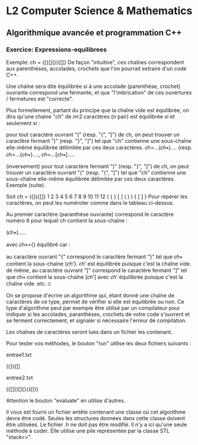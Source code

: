 <h1>L2 Computer Science & Mathematics</h1>
<h2>Algorithmique avancée et programmation C++</h2>
<h3>Exercice: Expressions-equilibrees</h3>
Exemple: ch = ({}[]()){[]}
De façon "intuitive", ces chaînes correspondent aux parenthéses, accolades, crochets que l'on pourrait extraire d'un code C++.

Une chaîne sera dite équilibrée si à une accolade (parenthèse, crochet) ouvrante correspond une fermante, et que "l'imbrication" de ces ouvertures / fermetures est "correcte".

Plus formellement, partant du principe que la chaîne vide est équilibrée, on dira qu'une chaine "ch" de 𝑛≥2 caractères (n pair) est équilibrée si et seulement si  :

pour tout caractère ouvrant "(" (resp. "{", "[") de ch, on peut trouver un caractère fermant ")" (resp. "}", "]") tel que "ch" contienne une sous-chaîne elle-même équilibrée délimitée par ces deux caractères. 𝑐ℎ=...(𝑐ℎ∗).... 
 (resp. 𝑐ℎ=...{𝑐ℎ∗}....,     𝑐ℎ=...[𝑐ℎ∗].....


(inversement) pour tout caractère fermant ")" (resp. "}", "]") de ch, on peut trouver un caractère ouvrant "(" (resp. "{", "[") tel que "ch" contienne une sous-chaîne elle-même équilibrée délimitée par ces deux caractères.
Exemple (suite). 

Soit ch = ({}[]()){[]}
1	2	3	4	5	6	7	8	9	10	11	12
(	{	}	[	]	(	)	)	{	[	]	}
Pour répèrer les caractères, on peut les numéroter comme dans le tableau ci-dessus.

Au premier caractère (paranthèse ouvrante) correspond le caractère numéro 8 pour lequel ch contient la sous-chaîne :

(𝑐ℎ∗).....

avec 𝑐ℎ∗={}[]() équilibré car :

au caractère ouvrant "{" correspond le caractère fermant "}"  tel que 𝑐ℎ∗ contient la sous-chaine {𝑐ℎ′}.  𝑐ℎ′ est équilibrée puisque c'est la chaîne vide.
de même, au caractère ouvrant "[" correspond le caractère fermant "]"  tel que 𝑐ℎ∗ contient la sous-chaîne [𝑐ℎ′] avec 𝑐ℎ′ équilibrée puisque c'est la chaîne vide.
etc.
◻

On se propose d'écrire un algorithme qui, étant donné une chaîne de caractères de ce type, permet de vérifier si elle est équilibrée ou non. Ce type d'algorithme peut par exemple être utilisé par un compilateur pour indiquer si les accolades, paranthèses, crochets de votre code s'ouvrent et se ferment correctement, et signaler si nécessaire l'erreur de compilation.

Les chaînes de caractères seront lues dans un fichier les contenant.

Pour tester vos méthodes, le bouton "run" utilise les deux fichiers suivants :

entree1.txt

({}[]())(]]

entree2.txt

({[]})[]{}{(())}

Attention le bouton "evaluate" en utilise d'autres.

Il vous est fourni un fichier entête contenant une classe où cet algorithme devra être codé. Seules les structures données dans cette classe doivent être utilisées. Le fichier .h ne doit pas être modifié. Il n'y a ici qu'une seule méthode à coder. Elle utilise une pile représentée par la classe STL "stack<>". 
